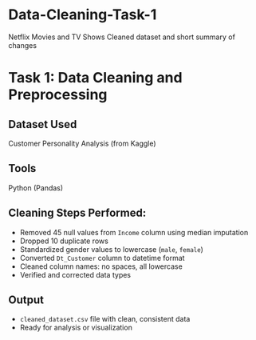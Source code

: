 # Data-Cleaning-Task-1
Netflix Movies and TV Shows Cleaned dataset and short summary of changes 
# Task 1: Data Cleaning and Preprocessing

## Dataset Used
Customer Personality Analysis (from Kaggle)

## Tools
Python (Pandas)

## Cleaning Steps Performed:
- Removed 45 null values from `Income` column using median imputation
- Dropped 10 duplicate rows
- Standardized gender values to lowercase (`male`, `female`)
- Converted `Dt_Customer` column to datetime format
- Cleaned column names: no spaces, all lowercase
- Verified and corrected data types

## Output
- `cleaned_dataset.csv` file with clean, consistent data
- Ready for analysis or visualization
